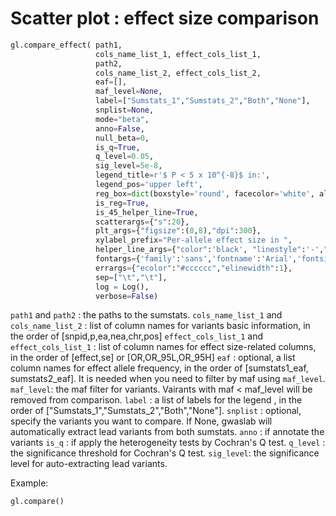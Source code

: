 # Scatter plot : effect size comparison

```python
gl.compare_effect( path1,
                   cols_name_list_1, effect_cols_list_1,
                   path2,
                   cols_name_list_2, effect_cols_list_2,
                   eaf=[],
                   maf_level=None,
                   label=["Sumstats_1","Sumstats_2","Both","None"],
                   snplist=None,
                   mode="beta",
                   anno=False,
                   null_beta=0,
                   is_q=True,
                   q_level=0.05,
                   sig_level=5e-8,
                   legend_title=r'$ P < 5 x 10^{-8}$ in:',
                   legend_pos='upper left',
                   reg_box=dict(boxstyle='round', facecolor='white', alpha=1,edgecolor="grey"),
                   is_reg=True,
                   is_45_helper_line=True,
                   scatterargs={"s":20},
                   plt_args={"figsize":(8,8),"dpi":300},
                   xylabel_prefix="Per-allele effect size in ",
                   helper_line_args={"color":'black', "linestyle":'-',"lw":1},
                   fontargs={'family':'sans','fontname':'Arial','fontsize':12},
                   errargs={"ecolor":"#cccccc","elinewidth":1},
                   sep=["\t","\t"],
                   log = Log(),
                   verbose=False)
```

`path1` and `path2` : the paths to the sumstats.
`cols_name_list_1` and `cols_name_list_2` : list of column names for variants basic information, in the order of [snpid,p,ea,nea,chr,pos]
`effect_cols_list_1` and `effect_cols_list_1` : list of column names for effect size-related columns, in the order of [effect,se] or [OR,OR_95L,OR_95H]
`eaf` : optional, a list column names for effect allele frequency, in the order of [sumstats1_eaf, sumstats2_eaf]. It is needed when you need to filter by maf using `maf_level`.
`maf_level`: the maf filter for variants. Vairants with maf < maf_level will be removed from comparison.
`label` : a list of labels for the legend , in the order of ["Sumstats_1","Sumstats_2","Both","None"].
`snplist` : optional, specify the variants you want to compare. If None, gwaslab will automatically extract lead variants from both sumstats.
`anno` : if annotate the variants
`is_q` : if apply the heterogeneity tests by Cochran's Q test.
`q_level` : the significance threshold for Cochran's Q test.
`sig_level`: the significance level for auto-extracting lead variants.

Example:

```python
gl.compare()
```
